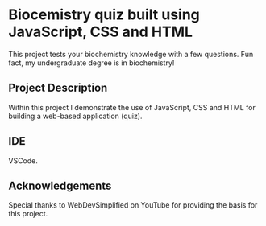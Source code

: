 # Biocemistry quiz built using JavaScript, CSS and HTML 
This project tests your biochemistry knowledge with a few questions. Fun fact, my undergraduate degree is in biochemistry! 

## Project Description
Within this project I demonstrate the use of JavaScript, CSS and HTML for building a web-based application (quiz). 

## IDE
VSCode. 

## Acknowledgements 
Special thanks to WebDevSimplified on YouTube for providing the basis for this project. 
